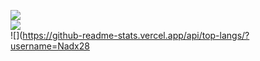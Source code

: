 

![](https://github-readme-stats.vercel.app/api?username=jay2098&theme=highcontrast&hide_border=false&include_all_commits=false&count_private=false)<br/>
![](https://github-readme-streak-stats.herokuapp.com/?user=Nadx28&theme=highcontrast&hide_border=false)<br/>
![](https://github-readme-stats.vercel.app/api/top-langs/?username=Nadx28


